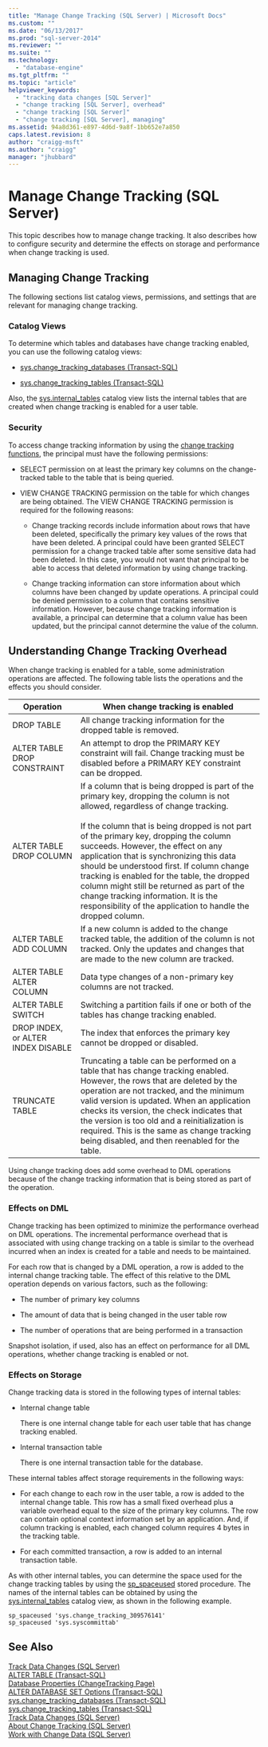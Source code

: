 ```yaml
---
title: "Manage Change Tracking (SQL Server) | Microsoft Docs"
ms.custom: ""
ms.date: "06/13/2017"
ms.prod: "sql-server-2014"
ms.reviewer: ""
ms.suite: ""
ms.technology: 
  - "database-engine"
ms.tgt_pltfrm: ""
ms.topic: "article"
helpviewer_keywords: 
  - "tracking data changes [SQL Server]"
  - "change tracking [SQL Server], overhead"
  - "change tracking [SQL Server]"
  - "change tracking [SQL Server], managing"
ms.assetid: 94a8d361-e897-4d6d-9a8f-1bb652e7a850
caps.latest.revision: 8
author: "craigg-msft"
ms.author: "craigg"
manager: "jhubbard"
---
```

# Manage Change Tracking (SQL Server)
  This topic describes how to manage change tracking. It also describes how to configure security and determine the effects on storage and performance when change tracking is used.  
  
## Managing Change Tracking  
 The following sections list catalog views, permissions, and settings that are relevant for managing change tracking.  
  
### Catalog Views  
 To determine which tables and databases have change tracking enabled, you can use the following catalog views:  
  
-   [sys.change_tracking_databases &#40;Transact-SQL&#41;](/sql/relational-databases/system-catalog-views/change-tracking-catalog-views-sys-change-tracking-databases)  
  
-   [sys.change_tracking_tables &#40;Transact-SQL&#41;](/sql/relational-databases/system-catalog-views/change-tracking-catalog-views-sys-change-tracking-tables)  
  
 Also, the [sys.internal_tables](/sql/relational-databases/system-catalog-views/sys-internal-tables-transact-sql) catalog view lists the internal tables that are created when change tracking is enabled for a user table.  
  
### Security  
 To access change tracking information by using the [change tracking functions](/sql/relational-databases/system-functions/change-tracking-functions-transact-sql), the principal must have the following permissions:  
  
-   SELECT permission on at least the primary key columns on the change-tracked table to the table that is being queried.  
  
-   VIEW CHANGE TRACKING permission on the table for which changes are being obtained. The VIEW CHANGE TRACKING permission is required for the following reasons:  
  
    -   Change tracking records include information about rows that have been deleted, specifically the primary key values of the rows that have been deleted. A principal could have been granted SELECT permission for a change tracked table after some sensitive data had been deleted. In this case, you would not want that principal to be able to access that deleted information by using change tracking.  
  
    -   Change tracking information can store information about which columns have been changed by update operations. A principal could be denied permission to a column that contains sensitive information. However, because change tracking information is available, a principal can determine that a column value has been updated, but the principal cannot determine the value of the column.  
  
## Understanding Change Tracking Overhead  
 When change tracking is enabled for a table, some administration operations are affected. The following table lists the operations and the effects you should consider.  
  
|Operation|When change tracking is enabled|  
|---------------|-------------------------------------|  
|DROP TABLE|All change tracking information for the dropped table is removed.|  
|ALTER TABLE DROP CONSTRAINT|An attempt to drop the PRIMARY KEY constraint will fail. Change tracking must be disabled before a PRIMARY KEY constraint can be dropped.|  
|ALTER TABLE DROP COLUMN|If a column that is being dropped is part of the primary key, dropping the column is not allowed, regardless of change tracking.<br /><br /> If the column that is being dropped is not part of the primary key, dropping the column succeeds. However, the effect on any application that is synchronizing this data should be understood first. If column change tracking is enabled for the table, the dropped column might still be returned as part of the change tracking information. It is the responsibility of the application to handle the dropped column.|  
|ALTER TABLE ADD COLUMN|If a new column is added to the change tracked table, the addition of the column is not tracked. Only the updates and changes that are made to the new column are tracked.|  
|ALTER TABLE ALTER COLUMN|Data type changes of a non-primary key columns are not tracked.|  
|ALTER TABLE SWITCH|Switching a partition fails if one or both of the tables has change tracking enabled.|  
|DROP INDEX, or ALTER INDEX DISABLE|The index that enforces the primary key cannot be dropped or disabled.|  
|TRUNCATE TABLE|Truncating a table can be performed on a table that has change tracking enabled. However, the rows that are deleted by the operation are not tracked, and the minimum valid version is updated. When an application checks its version, the check indicates that the version is too old and a reinitialization is required. This is the same as change tracking being disabled, and then reenabled for the table.|  
  
 Using change tracking does add some overhead to DML operations because of the change tracking information that is being stored as part of the operation.  
  
### Effects on DML  
 Change tracking has been optimized to minimize the performance overhead on DML operations. The incremental performance overhead that is associated with using change tracking on a table is similar to the overhead incurred when an index is created for a table and needs to be maintained.  
  
 For each row that is changed by a DML operation, a row is added to the internal change tracking table. The effect of this relative to the DML operation depends on various factors, such as the following:  
  
-   The number of primary key columns  
  
-   The amount of data that is being changed in the user table row  
  
-   The number of operations that are being performed in a transaction  
  
 Snapshot isolation, if used, also has an effect on performance for all DML operations, whether change tracking is enabled or not.  
  
### Effects on Storage  
 Change tracking data is stored in the following types of internal tables:  
  
-   Internal change table  
  
     There is one internal change table for each user table that has change tracking enabled.  
  
-   Internal transaction table  
  
     There is one internal transaction table for the database.  
  
 These internal tables affect storage requirements in the following ways:  
  
-   For each change to each row in the user table, a row is added to the internal change table. This row has a small fixed overhead plus a variable overhead equal to the size of the primary key columns. The row can contain optional context information set by an application. And, if column tracking is enabled, each changed column requires 4 bytes in the tracking table.  
  
-   For each committed transaction, a row is added to an internal transaction table.  
  
 As with other internal tables, you can determine the space used for the change tracking tables by using the [sp_spaceused](/sql/relational-databases/system-stored-procedures/sp-spaceused-transact-sql) stored procedure. The names of the internal tables can be obtained by using the [sys.internal_tables](/sql/relational-databases/system-catalog-views/sys-internal-tables-transact-sql) catalog view, as shown in the following example.  
  
```tsql  
sp_spaceused 'sys.change_tracking_309576141'  
sp_spaceused 'sys.syscommittab'  
```  
  
## See Also  
 [Track Data Changes &#40;SQL Server&#41;](track-data-changes-sql-server.md)   
 [ALTER TABLE &#40;Transact-SQL&#41;](/sql/t-sql/statements/alter-table-transact-sql)   
 [Database Properties &#40;ChangeTracking Page&#41;](../databases/database-properties-changetracking-page.md)   
 [ALTER DATABASE SET Options &#40;Transact-SQL&#41;](/sql/t-sql/statements/alter-database-transact-sql-set-options)   
 [sys.change_tracking_databases &#40;Transact-SQL&#41;](/sql/relational-databases/system-catalog-views/change-tracking-catalog-views-sys-change-tracking-databases)   
 [sys.change_tracking_tables &#40;Transact-SQL&#41;](/sql/relational-databases/system-catalog-views/change-tracking-catalog-views-sys-change-tracking-tables)   
 [Track Data Changes &#40;SQL Server&#41;](track-data-changes-sql-server.md)   
 [About Change Tracking &#40;SQL Server&#41;](../track-changes/about-change-tracking-sql-server.md)   
 [Work with Change Data &#40;SQL Server&#41;](work-with-change-data-sql-server.md)  
  
  
